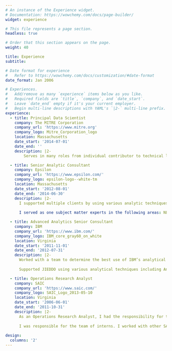 ```yaml
---
# An instance of the Experience widget.
# Documentation: https://wowchemy.com/docs/page-builder/
widget: experience

# This file represents a page section.
headless: true

# Order that this section appears on the page.
weight: 40

title: Experience
subtitle:

# Date format for experience
#   Refer to https://wowchemy.com/docs/customization/#date-format
date_format: Jan 2006

# Experiences.
#   Add/remove as many `experience` items below as you like.
#   Required fields are `title`, `company`, and `date_start`.
#   Leave `date_end` empty if it's your current employer.
#   Begin multi-line descriptions with YAML's `|2-` multi-line prefix.
experience:
  - title: Principal Data Scientist
    company: The MITRE Corporation
    company_url: 'https://www.mitre.org'
    company_logo: Mitre_Corporation_logo
    location: Massachusetts
    date_start: '2014-07-01'
    date_end: ''
    description: |2-
        Serves in many roles from individual contributor to technical lead and integrator. Exhibits expertise in a multitude of areas including technical solutions, communication skills, creativity, and vision to deliver a diverse set of technical solutions across different FFRDCs. 

  - title: Senior Analytic Consultant
    company: Epsilon
    company_url: 'https://www.epsilon.com/'
    company_logo: epsilon-logo--white-tm
    location: Massachusetts
    date_start: '2012-08-01'
    date_end: '2014-06-30'
    description: |2-
      I supported multiple clients by using various analytic techniques including but not limited to Optimization, Data Mining, Natural Language Processing, and Machine Learning. These skills are applied through a combination of R, Python, SAS, and Netezza.
      
      I served as one subject matter experts in the following areas: NLP and text analytics, optimization, and big data solutions. Typical duties include hosting \"lunch and learns\", providing support on business development efforts, and producing code samples in multiple programming languages. 

  - title: Advanced Analytics Senior Consultant
    company: IBM
    company_url: 'https://www.ibm.com/'
    company_logo: IBM_core_gray60_on_white
    location: Virginia
    date_start: '2011-11-01'
    date_end: '2012-07-31'
    description: |2-
      Worked with a team to determine the best use of IBM’s analytical skills to help Aetna improve their business. Modified a SAS multiplicative regression model to be more flexible with data and improve efficiency. Determine the important factors in improving care management efficiency for existing programs at Aetna.
      
      Supported JIEDDO using various analytical techniques including Analytic Hierarchy Process and Regression Analysis. Created and tested a metric to help support decision making for various groups of people working with JIEDDO. Improved existing products in Excel and Access using SAS code. Created SAS Stored Processes to help streamline report generation. Improved raw data cleansing and formatting using regular expression parsing. Streamlined a process to parse XML files and create new databases from the results. Developed SAS stored processes to support business intelligence and analytics. Designed a database to enhance reporting and help determine an optimal solution to a resource allocation problem. 

  - title: Operations Research Analyst
    company: SAIC
    company_url: 'https://www.saic.com/'
    company_logo: SAIC_Logo_2013-05-10
    location: Virginia
    date_start: '2006-06-01'
    date_end: '2011-10-31'
    description: |2-
      As an Operations Research Analyst, I had the responsibility for taking a list of directions and being able to produce a solution with little to no guidance. This involved working with EXCEL, VBA, SAS, ARENA, and AnyLogic.
      
      I was responsible for the team of interns. I worked with other SAIC employees to both screen and interview applicants for the Operations Research internships. I provided a list of tasks, providing feedback on work, and supervised the team of interns. 
      
design:
  columns: '2'
---
```

